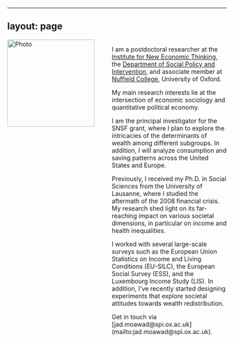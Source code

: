 
---
layout: page
---

<img src="/assets/picture_1.jpg" alt="Photo" style="width:200px; float:left; padding-right:40px"/>

<div style="overflow:hidden;">
  <p>I am a postdoctoral researcher at the <a href="https://www.inet.ox.ac.uk/">Institute for New Economic Thinking</a>, the <a href="https://www.spi.ox.ac.uk/">Department of Social Policy and Intervention</a>, and associate member at <a href="https://www.nuffield.ox.ac.uk">Nuffield College</a>, University of Oxford.</p>

  <p>My main research interests lie at the intersection of economic sociology and quantitative political economy.</p>
  
  <p>I am the principal investigator for the SNSF grant, where I plan to explore the intricacies of the determinants of wealth among different subgroups. In addition, I will analyze consumption and saving patterns across the United States and Europe.<p>

  <p>Previously, I received my Ph.D. in Social Sciences from the University of Lausanne, where I studied the aftermath of the 2008 financial crisis. My research shed light on its far-reaching impact on various societal dimensions, in particular on income and health inequalities.<p>

  <p>I worked with several large-scale surveys such as the European Union Statistics on Income and Living Conditions (EU-SILC), the European Social Survey (ESS), and the Luxembourg Income Study (LIS). In addition, I've recently started designing experiments that explore societal attitudes towards wealth redistribution.<p>

  <p>Get in touch via [jad.moawad@spi.ox.ac.uk](mailto:jad.moawad@spi.ox.ac.uk). <p>

</div>
